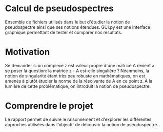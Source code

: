# Calcul de pseudospectres
Ensemble de fichiers utilisés dans le but d'étudier la notion de pseudospectre ainsi que ses notions étendues.
GUI.py est une interface graphique permettant de tester et comparer nos résultats.

# Motivation
Se demander si un complexe z est valeur propre d'une matrice A revient à se poser la question: la matrice z - A est-elle singulière ?
Néanmoins, la notion de singularité étant très peu robuste en mathématiques, on est amenés à plutôt étudier la norme de la résolvante de A en ce point z.
À la lumière de cette problématique, on introduit la notion de pseudospectre.

# Comprendre le projet
Le rapport permet de suivre le raisonnement et d'explorer les différentes approches utilisées dans l'objectif de découvrir la notion de pseudospectre.
